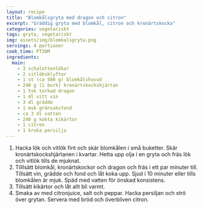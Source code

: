 ```yaml
---
layout: recipe
title: "Blomkålsgryta med dragon och citron"
excerpt: "Gräddig gryta med blomkål, citron och kronärtskocka"
categories: vegetariskt
tags: gryta, vegetariskt
img: assets/img/blomkalsgryta.png
servings: 4 portioner
cook_time: PT30M
ingredients:
  main:
    - 3 schalottenlökar
    - 2 vitlöksklyftor
    - 1 st (ca 500 g) blomkålshuvud
    - 240 g (1 burk) kronärtskockshjärtan
    - 1 tsk torkad dragon
    - 1 dl vitt vin
    - 3 dl grädde
    - 1 msk grönsaksfond
    - ca 3 dl vatten
    - 240 g kokta kikärtor
    - 1 citron
    - 1 kruka persilja
---
```


1. Hacka lök och vitlök fint och skär blomkålen i små buketter. Skär
   kronärtskockshjärtanen i kvartar. Hetta upp olja i en gryta och fräs lök och
   vitlök tills de mjuknat.
2. Tilllsätt blomkål, kronärtskockor och dragon och fräs i ett par minuter till.
   Tillsätt vin, grädde och fond och låt koka upp. Sjud i 10 minuter eller tills
   blomkålen är mjuk. Späd med vatten för önskad konsistens.
3. Tillsätt kikärtor och låt allt bli varmt.
4. Smaka av med citronjuice, salt och peppar. Hacka persiljan och strö över
   grytan. Servera med bröd och överbliven citron.
